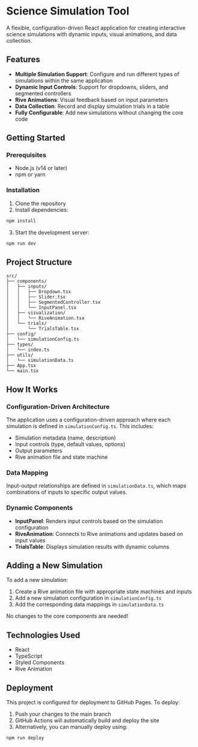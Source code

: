 # Science Simulation Tool

A flexible, configuration-driven React application for creating interactive science simulations with dynamic inputs, visual animations, and data collection.

## Features

- **Multiple Simulation Support**: Configure and run different types of simulations within the same application
- **Dynamic Input Controls**: Support for dropdowns, sliders, and segmented controllers
- **Rive Animations**: Visual feedback based on input parameters
- **Data Collection**: Record and display simulation trials in a table
- **Fully Configurable**: Add new simulations without changing the core code

## Getting Started

### Prerequisites

- Node.js (v14 or later)
- npm or yarn

### Installation

1. Clone the repository
2. Install dependencies:

```bash
npm install
```

3. Start the development server:

```bash
npm run dev
```

## Project Structure

```
src/
├── components/
│   ├── inputs/
│   │   ├── Dropdown.tsx
│   │   ├── Slider.tsx
│   │   ├── SegmentedController.tsx
│   │   └── InputPanel.tsx
│   ├── visualization/
│   │   └── RiveAnimation.tsx
│   └── trials/
│       └── TrialsTable.tsx
├── config/
│   └── simulationConfig.ts
├── types/
│   └── index.ts
├── utils/
│   └── simulationData.ts
├── App.tsx
└── main.tsx
```

## How It Works

### Configuration-Driven Architecture

The application uses a configuration-driven approach where each simulation is defined in `simulationConfig.ts`. This includes:

- Simulation metadata (name, description)
- Input controls (type, default values, options)
- Output parameters
- Rive animation file and state machine

### Data Mapping

Input-output relationships are defined in `simulationData.ts`, which maps combinations of inputs to specific output values.

### Dynamic Components

- **InputPanel**: Renders input controls based on the simulation configuration
- **RiveAnimation**: Connects to Rive animations and updates based on input values
- **TrialsTable**: Displays simulation results with dynamic columns

## Adding a New Simulation

To add a new simulation:

1. Create a Rive animation file with appropriate state machines and inputs
2. Add a new simulation configuration in `simulationConfig.ts`
3. Add the corresponding data mappings in `simulationData.ts`

No changes to the core components are needed!

## Technologies Used

- React
- TypeScript
- Styled Components
- Rive Animation

## Deployment

This project is configured for deployment to GitHub Pages. To deploy:

1. Push your changes to the main branch
2. GitHub Actions will automatically build and deploy the site
3. Alternatively, you can manually deploy using:

```bash
npm run deploy
```

